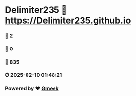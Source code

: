 # Delimiter235 :link: https://Delimiter235.github.io 
### :page_facing_up: [2](https://Delimiter235.github.io/tag.html) 
### :speech_balloon: 0 
### :hibiscus: 835 
### :alarm_clock: 2025-02-10 01:48:21 
### Powered by :heart: [Gmeek](https://github.com/Meekdai/Gmeek)
